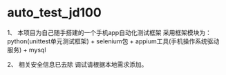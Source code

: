 # auto_test_jd100

1、 本项目为自己随手搭建的一个手机app自动化测试框架
	采用框架模块为： python(unittest单元测试框架) + selenium包 + appium工具(手机操作系统驱动服务) + mysql
	
2、 相关安全信息已去除  调试请根据本地需求添加。